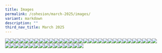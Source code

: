 ```yaml
---
title: Images
permalink: /cohesion/march-2025/images/
variant: markdown
description: ""
third_nav_title: March 2025
---
```

![](/images/Cohesion/March%202025/YA_kv.gif)![](/images/Cohesion/March%202025/ya_compare_infographics.png)![](/images/Cohesion/March%202025/wu4.png)![](/images/Cohesion/March%202025/wu3.png)![](/images/Cohesion/March%202025/wu2.png)![](/images/Cohesion/March%202025/wu1.png)![](/images/Cohesion/March%202025/wn2.png)![](/images/Cohesion/March%202025/wn1.png)![](/images/Cohesion/March%202025/video_bg_03.jpg)![](/images/Cohesion/March%202025/video_bg_02.jpg)![](/images/Cohesion/March%202025/video_bg_01.jpg)![](/images/Cohesion/March%202025/trophy.png)![](/images/Cohesion/March%202025/title_youth_volunteers.png)![](/images/Cohesion/March%202025/title_streetdance.png)![](/images/Cohesion/March%202025/title_make_skillsfuture.png)![](/images/Cohesion/March%202025/title_green_champs.png)![](/images/Cohesion/March%202025/streetdance_qa.png)![](/images/Cohesion/March%202025/streetdance_img_05.gif)![](/images/Cohesion/March%202025/streetdance_img_04.jpg)![](/images/Cohesion/March%202025/streetdance_img_03.gif)![](/images/Cohesion/March%202025/streetdance_img_02.gif)![](/images/Cohesion/March%202025/streetdance_img_01.jpg)![](/images/Cohesion/March%202025/sf_step4.png)![](/images/Cohesion/March%202025/sf_step3.png)![](/images/Cohesion/March%202025/sf_step2.png)![](/images/Cohesion/March%202025/sf_step1.png)![](/images/Cohesion/March%202025/sf_icon4.png)![](/images/Cohesion/March%202025/sf_icon3.png)![](/images/Cohesion/March%202025/sf_icon2.png)![](/images/Cohesion/March%202025/sf_icon1.png)![](/images/Cohesion/March%202025/online_courses.png)![](/images/Cohesion/March%202025/logo_fitnessx.png)![](/images/Cohesion/March%202025/logo_dancefit.png)![](/images/Cohesion/March%202025/learn.png)![](/images/Cohesion/March%202025/kv_streetdance.gif)![](/images/Cohesion/March%202025/green_homes_infographics.png)![](/images/Cohesion/March%202025/green_home_quote.gif)![](/images/Cohesion/March%202025/green_economy.png)![](/images/Cohesion/March%202025/green_box.png)![](/images/Cohesion/March%202025/fan_icon.png)![](/images/Cohesion/March%202025/edm4.jpg)![](/images/Cohesion/March%202025/edm3.jpg)![](/images/Cohesion/March%202025/edm2.jpg)![](/images/Cohesion/March%202025/edm1.jpg)![](/images/Cohesion/March%202025/digital_economy.png)![](/images/Cohesion/March%202025/care_economy.png)![](/images/Cohesion/March%202025/4_ways.png)
